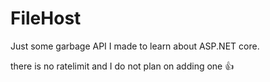 # FileHost
Just some garbage API I made to learn about ASP.NET core.

there is no ratelimit and I do not plan on adding one :thumbsup:
